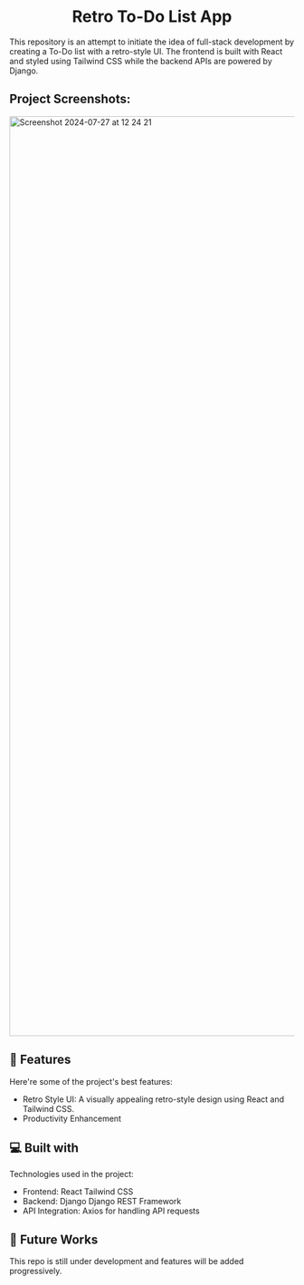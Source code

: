 <h1 align="center" id="title">Retro To-Do List App</h1>

<p id="description">This repository is an attempt to initiate the idea of full-stack development by creating a To-Do list with a retro-style UI. The frontend is built with React and styled using Tailwind CSS while the backend APIs are powered by Django.</p>

<h2>Project Screenshots:</h2>


<img width="1624" alt="Screenshot 2024-07-27 at 12 24 21" src="https://github.com/user-attachments/assets/e1d6a5a0-fb24-41de-bbdb-b2b468083ef8">

  
  
<h2>🧐 Features</h2>

Here're some of the project's best features:

*   Retro Style UI: A visually appealing retro-style design using React and Tailwind CSS.
*   Productivity Enhancement

  
  
<h2>💻 Built with</h2>

Technologies used in the project:

*   Frontend: React Tailwind CSS
*   Backend: Django Django REST Framework
*   API Integration: Axios for handling API requests

<h2>🚀 Future Works</h2>

This repo is still under development and features will be added progressively.
